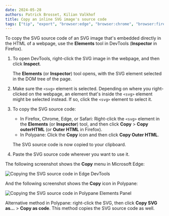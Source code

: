 ```yaml
---
date: 2024-05-28
authors: Patrick Brosset, Kilian Valkhof
title: Copy an inline SVG image's source code
tags: ["tip", "export", "browser:edge", "browser:chrome", "browser:firefox", "browser:safari", "browser:polypane"]
---
```


To copy the SVG source code of an SVG image that's embedded directly in the HTML of a webpage, use the **Elements** tool in DevTools (**Inspector** in Firefox).

1. To open DevTools, right-click the SVG image in the webpage, and then click **Inspect**.

   The **Elements** (or **Inspector**) tool opens, with the SVG element selected in the DOM tree of the page.

1. Make sure the `<svg>` element is selected. Depending on where you right-clicked on the webpage, an element that's inside the `<svg>` element might be selected instead. If so, click the `<svg>` element to select it.

1. To copy the SVG source code:

   - In Firefox, Chrome, Edge, or Safari: Right-click the `<svg>` element in the **Elements** (or **Inspector**) tool, and then click **Copy** > **Copy outerHTML** (or **Outer HTML** in Firefox).
   - In Polypane: Click the **Copy** icon and then click **Copy Outer HTML**.

   The SVG source code is now copied to your clipboard.

1. Paste the SVG source code wherever you want to use it.

The following screenshot shows the **Copy** menu in Microsoft Edge:

![Copying the SVG source code in Edge DevTools](../../assets/img/copy-inline-svg-image.png)

And the following screenshot shows the **Copy** icon in Polypane:

![Copying the SVG source code in Polypane Elements Panel](../../assets/img/copy-inline-svg-image-polypane.png)

Alternative method in Polypane: right-click the SVG, then click **Copy SVG as...** > **Copy as code**. This method copies the SVG source code as well.
